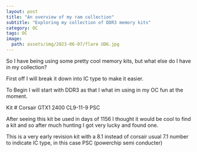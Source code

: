 ```yaml
---
layout: post
title: "An overview of my ram collection"
subtitle: "Exploring my collection of DDR3 memory kits"
category: OC
tags: OC
image:
  path: assets/img/2023-06-07/flare UD6.jpg
---
```


So I have being using some pretty cool memory kits, but what else do I have in my collection?

First off I will break it down into IC type to make it easier.

To Begin I will start with DDR3 as that I what im using in my OC fun at the moment.

Kit # Corsair GTX1 2400 CL9-11-9 PSC

After seeing this kit be used in days of 1156 I thought it would be cool to find a kit and so after much hunting I got very lucky and found one.

This is a very early revision kit with a 8.1 instead of corsair usual 7.1 number to indicate IC type, in this case PSC (powerchip semi conducter)
